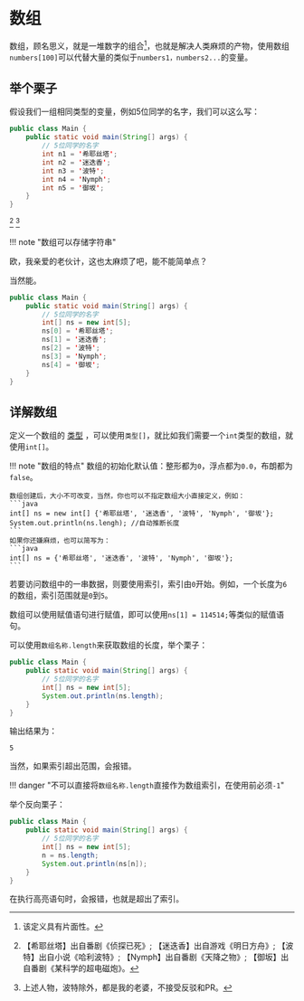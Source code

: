 # 数组

数组，顾名思义，就是一堆数字的组合[^1]，也就是解决人类麻烦的产物，使用数组`numbers[100]`可以代替大量的类似于`numbers1，numbers2...`的变量。

## 举个栗子

假设我们一组相同类型的变量，例如5位同学的名字，我们可以这么写：
```java
public class Main {
    public static void main(String[] args) {
        // 5位同学的名字
        int n1 = '希耶丝塔';
        int n2 = '迷迭香';
        int n3 = '波特';
        int n4 = 'Nymph';
        int n5 = '御坂';
    }
}
```
[^2]
[^3]

!!! note "数组可以存储字符串"

欧，我亲爱的老伙计，这也太麻烦了吧，能不能简单点？

当然能。

```java
public class Main {
    public static void main(String[] args) {
        // 5位同学的名字
        int[] ns = new int[5];
        ns[0] = '希耶丝塔';
        ns[1] = '迷迭香';
        ns[2] = '波特';
        ns[3] = 'Nymph';
        ns[4] = '御坂';
    }
}
```
## 详解数组

定义一个数组的 [类型](/vara/#_1) ，可以使用`类型[]`，就比如我们需要一个`int`类型的数组，就使用`int[]`。

!!! note "数组的特点"
    数组的初始化默认值：整形都为`0`，浮点都为`0.0`，布朗都为`false`。
    
    数组创建后，大小不可改变，当然，你也可以不指定数组大小直接定义，例如：
    ```java
    int[] ns = new int[] {'希耶丝塔', '迷迭香', '波特', 'Nymph', '御坂'};
    System.out.println(ns.lengh); //自动推断长度
    ```
    如果你还嫌麻烦，也可以简写为：
    ```java
    int[] ns = {'希耶丝塔', '迷迭香', '波特', 'Nymph', '御坂'};
    ```

若要访问数组中的一串数据，则要使用索引，索引由`0`开始。例如，一个长度为`6`的数组，索引范围就是`0`到`5`。

数组可以使用赋值语句进行赋值，即可以使用`ns[1] = 114514;`等类似的赋值语句。

可以使用`数组名称.length`来获取数组的长度，举个栗子：
```java
public class Main {
    public static void main(String[] args) {
        // 5位同学的名字
        int[] ns = new int[5];
        System.out.println(ns.length);
    }
}
```
输出结果为：
```
5
```
当然，如果索引超出范围，会报错。

!!! danger "不可以直接将`数组名称.length`直接作为数组索引，在使用前必须`-1`"

举个反向栗子：

```java hl_lines="6"
public class Main {
    public static void main(String[] args) {
        // 5位同学的名字
        int[] ns = new int[5];
        n = ns.length;
        System.out.println(ns[n]);
    }
}
```
在执行高亮语句时，会报错，也就是超出了索引。



[^1]: 该定义具有片面性。
[^2]: 【希耶丝塔】出自番剧《侦探已死》; 【迷迭香】出自游戏《明日方舟》; 【波特】出自小说《哈利波特》; 【Nymph】出自番剧《天降之物》; 【御坂】出自番剧《某科学的超电磁炮》。
[^3]: 上述人物，波特除外，都是我的老婆，不接受反驳和PR。